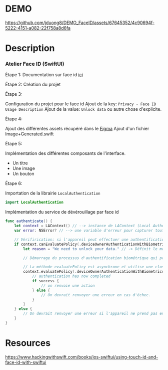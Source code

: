 # DEMO

https://github.com/jduong8/DEMO_FaceID/assets/67645352/4c90694f-5222-4151-a082-22f758a8d6fa

# Description

### Atelier Face ID (SwiftUI)

Étape 1:
Documentation sur face id [ici](https://www.hackingwithswift.com/books/ios-swiftui/using-touch-id-and-face-id-with-swiftui)

Étape 2:
Création du projet

Étape 3:

Configuration du projet pour le face id
Ajout de la key: `Privacy - Face ID Usage Description`
Ajout de la value: `Unlock data` ou autre chose d'explicite.

Étape 4:

Ajout des différentes assets récupéré dans le [Figma](https://www.figma.com/file/hpb4dhAz0CoB2ihXAMQZWs/ChestApp?type=design&node-id=0%3A1&mode=design&t=crUgKj8yDUL8wd5H-1)
Ajout d'un fichier Image+Generated.swift

Étape 5:

Implémentation des différentes composants de l'interface.
- Un titre
- Une image
- Un bouton

Étape 6:

Importation de la librairie `LocalAuthentication`

```swift
import LocalAuthentication
```

Implémentation du service de dévérouillage par face id
```swift
func authenticate() {
    let context = LAContext() // --> instance de LAContext (Local Authentication Contexte) pour gérer le contexte de l'authentification locale
    var error: NSError? // --> une variable d'erreur pour capturer toute erreur lors de la vérification de l'authentification

    // Vérifirication: si l'appareil peut effectuer une authentification biométrique (Touch ID ou Face ID)
    if context.canEvaluatePolicy(.deviceOwnerAuthenticationWithBiometrics, error: &error) {
        let reason = "We need to unlock your data." // -> Définit le message qui sera affiché à l'utilisateur lors de la demande d'authentification

        // Démarrage du processus d'authentification biométrique qui prend en paramètre (le type d'authentification et le message de raison)

        // La méthode evaluatePolicy est asynchrone et utilise une closure pour gérer le résultat de l'authentification (success, authenticationError).
        context.evaluatePolicy(.deviceOwnerAuthenticationWithBiometrics, localizedReason: reason) { success, authenticationError in
            // authentication has now completed
            if success {
                // on renvoie une action
            } else {
                // On devrait renvoyer une erreur en cas d'échec.
            }
        }
    } else {
        // On devrait renvoyer une erreur si l'appareil ne prend pas en charge l'authentification biométrique.
    }
}
```

# Resources

https://www.hackingwithswift.com/books/ios-swiftui/using-touch-id-and-face-id-with-swiftui
